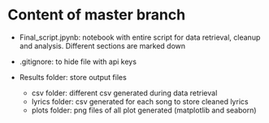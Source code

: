 # Content of master branch

- Final_script.jpynb: notebook with entire script for data retrieval, cleanup and analysis. Different sections are marked down 
- .gitignore: to hide file with api keys

- Results folder: store output files
	- csv folder: different csv generated during data retrieval
	- lyrics folder: csv generated for each song to store cleaned lyrics
	- plots folder: png files of all plot generated (matplotlib and seaborn)

